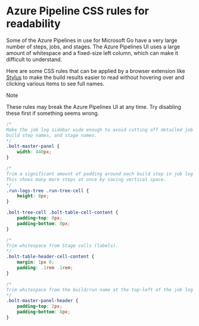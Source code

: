 # Azure Pipeline CSS rules for readability

Some of the Azure Pipelines in use for Microsoft Go have a very large number of steps, jobs, and stages.
The Azure Pipelines UI uses a large amount of whitespace and a fixed-size left column, which can make it difficult to understand.

Here are some CSS rules that can be applied by a browser extension like [Stylus](https://en.wikipedia.org/wiki/Stylus_(browser_extension)) to make the build results easier to read without hovering over and clicking various items to see full names.

> [!NOTE]
> These rules may break the Azure Pipelines UI at any time.
> Try disabling these first if something seems wrong.

```css
/*
Make the job log sidebar wide enough to avoid cutting off detailed job names,
build step names, and stage names.
*/
.bolt-master-panel {
    width: 440px;
}

/*
Trim a significant amount of padding around each build step in job log sidebar.
This shows many more steps at once by saving vertical space.
*/
.run-logs-tree .run-tree-cell {
    height: 8px;
}

.bolt-tree-cell .bolt-table-cell-content {
    padding-top: 0px;
    padding-bottom: 0px;
}

/*
Trim whitespace from Stage cells (labels).
*/
.bolt-table-header-cell-content {
    margin: 1px 0;
    padding: .1rem .1rem;
}

/*
Trim whitespace from the build/run name at the top-left of the job log sidebar.
*/
.bolt-master-panel-header {
    padding-top: 2px;
    padding-bottom: 8px;
}
```